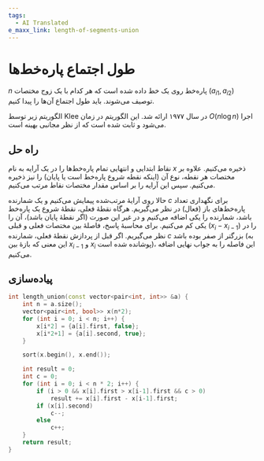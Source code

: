 ```yaml
---
tags:
  - AI Translated
e_maxx_link: length-of-segments-union
---
```


# طول اجتماع پاره‌خط‌ها

$n$ پاره‌خط روی یک خط داده شده است که هر کدام با یک زوج مختصات $(a_{i1}, a_{i2})$ توصیف می‌شوند.
باید طول اجتماع آن‌ها را پیدا کنیم.

الگوریتم زیر توسط Klee در سال ۱۹۷۷ ارائه شد.
این الگوریتم در زمان $O(n\log n)$ اجرا می‌شود و ثابت شده است که از نظر مجانبی بهینه است.

## راه حل

نقاط ابتدایی و انتهایی تمام پاره‌خط‌ها را در یک آرایه به نام $x$ ذخیره می‌کنیم. علاوه بر مختصات هر نقطه، نوع آن (اینکه نقطه شروع پاره‌خط است یا پایان) را نیز ذخیره می‌کنیم.
سپس این آرایه را بر اساس مقدار مختصات نقاط مرتب می‌کنیم.

حالا روی آرایهٔ مرتب‌شده پیمایش می‌کنیم و یک شمارنده $c$ برای نگهداری تعداد پاره‌خط‌های باز (فعال) در نظر می‌گیریم.
هرگاه نقطهٔ فعلی، نقطهٔ شروع یک پاره‌خط باشد، شمارنده را یکی اضافه می‌کنیم و در غیر این صورت (اگر نقطهٔ پایان باشد)، آن را یکی کم می‌کنیم.
برای محاسبهٔ پاسخ، فاصلهٔ بین مختصات فعلی و قبلی ($x_i - x_{i-1}$) را در نظر می‌گیریم. اگر قبل از پردازش نقطهٔ فعلی، شمارنده $c$ بزرگتر از صفر بوده باشد (به این معنی که بازهٔ بین $x_{i-1}$ و $x_i$ پوشانده شده است)، این فاصله را به جواب نهایی اضافه می‌کنیم.

## پیاده‌سازی

```cpp
int length_union(const vector<pair<int, int>> &a) {
    int n = a.size();
    vector<pair<int, bool>> x(n*2);
    for (int i = 0; i < n; i++) {
        x[i*2] = {a[i].first, false};
        x[i*2+1] = {a[i].second, true};
    }

    sort(x.begin(), x.end());

    int result = 0;
    int c = 0;
    for (int i = 0; i < n * 2; i++) {
        if (i > 0 && x[i].first > x[i-1].first && c > 0)
            result += x[i].first - x[i-1].first;
        if (x[i].second)
            c--;
        else
            c++;
    }
    return result;
}
```